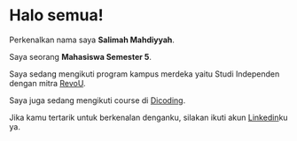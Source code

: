# Halo semua! 

Perkenalkan nama saya **Salimah Mahdiyyah**.<br>

Saya seorang **Mahasiswa Semester 5**.<br>

Saya sedang mengikuti program kampus merdeka yaitu Studi Independen dengan mitra [RevoU](https://revou.co/).<br>

Saya juga sedang mengikuti course di [Dicoding](https://www.dicoding.com/).<br>

Jika kamu tertarik untuk berkenalan denganku, silakan ikuti akun [Linkedin](https://www.linkedin.com/in/salimah-mahdiyyah-93aab721a/)ku ya.
